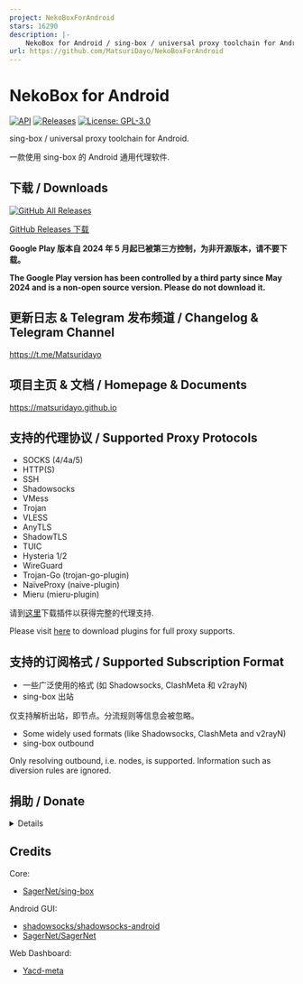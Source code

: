 ```yaml
---
project: NekoBoxForAndroid
stars: 16290
description: |-
    NekoBox for Android / sing-box / universal proxy toolchain for Android
url: https://github.com/MatsuriDayo/NekoBoxForAndroid
---
```


# NekoBox for Android

[![API](https://img.shields.io/badge/API-21%2B-brightgreen.svg?style=flat)](https://android-arsenal.com/api?level=21)
[![Releases](https://img.shields.io/github/v/release/MatsuriDayo/NekoBoxForAndroid)](https://github.com/MatsuriDayo/NekoBoxForAndroid/releases)
[![License: GPL-3.0](https://img.shields.io/badge/license-GPL--3.0-orange.svg)](https://www.gnu.org/licenses/gpl-3.0)

sing-box / universal proxy toolchain for Android.

一款使用 sing-box 的 Android 通用代理软件.

## 下载 / Downloads

[![GitHub All Releases](https://img.shields.io/github/downloads/Matsuridayo/NekoBoxForAndroid/total?label=downloads-total&logo=github&style=flat-square)](https://github.com/Matsuridayo/NekoBoxForAndroid/releases)

[GitHub Releases 下载](https://github.com/Matsuridayo/NekoBoxForAndroid/releases)

**Google Play 版本自 2024 年 5 月起已被第三方控制，为非开源版本，请不要下载。**

**The Google Play version has been controlled by a third party since May 2024 and is a non-open
source version. Please do not download it.**

## 更新日志 & Telegram 发布频道 / Changelog & Telegram Channel

https://t.me/Matsuridayo

## 项目主页 & 文档 / Homepage & Documents

https://matsuridayo.github.io

## 支持的代理协议 / Supported Proxy Protocols

* SOCKS (4/4a/5)
* HTTP(S)
* SSH
* Shadowsocks
* VMess
* Trojan
* VLESS
* AnyTLS
* ShadowTLS
* TUIC
* Hysteria 1/2
* WireGuard
* Trojan-Go (trojan-go-plugin)
* NaïveProxy (naive-plugin)
* Mieru (mieru-plugin)

请到[这里](https://matsuridayo.github.io/nb4a-plugin/)下载插件以获得完整的代理支持.

Please visit [here](https://matsuridayo.github.io/nb4a-plugin/) to download plugins for full proxy
supports.

## 支持的订阅格式 / Supported Subscription Format

* 一些广泛使用的格式 (如 Shadowsocks, ClashMeta 和 v2rayN)
* sing-box 出站

仅支持解析出站，即节点。分流规则等信息会被忽略。

* Some widely used formats (like Shadowsocks, ClashMeta and v2rayN)
* sing-box outbound

Only resolving outbound, i.e. nodes, is supported. Information such as diversion rules are ignored.

## 捐助 / Donate

<details>

如果这个项目对您有帮助, 可以通过捐赠的方式帮助我们维持这个项目.

捐赠满等额 50 USD 可以在「[捐赠榜](https://mtrdnt.pages.dev/donation_list)」显示头像, 如果您未被添加到这里,
欢迎联系我们补充.

Donations of 50 USD or more can display your avatar on
the [Donation List](https://mtrdnt.pages.dev/donation_list). If you are not added here, please
contact us to add it.

USDT TRC20

`TRhnA7SXE5Sap5gSG3ijxRmdYFiD4KRhPs`

XMR

`49bwESYQjoRL3xmvTcjZKHEKaiGywjLYVQJMUv79bXonGiyDCs8AzE3KiGW2ytTybBCpWJUvov8SjZZEGg66a4e59GXa6k5`

</details>

## Credits

Core:

- [SagerNet/sing-box](https://github.com/SagerNet/sing-box)

Android GUI:

- [shadowsocks/shadowsocks-android](https://github.com/shadowsocks/shadowsocks-android)
- [SagerNet/SagerNet](https://github.com/SagerNet/SagerNet)

Web Dashboard:

- [Yacd-meta](https://github.com/MetaCubeX/Yacd-meta)

